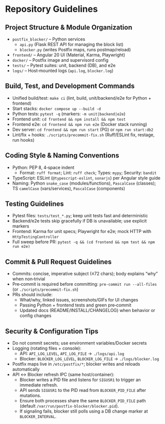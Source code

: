 # Repository Guidelines

## Project Structure & Module Organization
- `postfix_blocker/` – Python services
  - `api.py` (Flask REST API for managing the block list)
  - `blocker.py` (writes Postfix maps, runs postmap/reload)
- `frontend/` – Angular 20 UI (Material, Karma, Playwright)
- `docker/` – Postfix image and supervisord config
- `tests/` – Pytest suites: unit, backend (DB), and e2e
- `logs/` – Host‑mounted logs (`api.log`, `blocker.log`)

## Build, Test, and Development Commands
- Unified build/test: `make ci` (lint, build, unit/backend/e2e for Python + frontend)
- Start stacks: `docker compose up --build -d`
- Python tests: `pytest -q` (markers: `-m unit|backend|e2e`)
- Frontend unit: `cd frontend && npm install && npm test`
- Frontend e2e: `cd frontend && npm run e2e` (Docker stack running)
- Dev server: `cd frontend && npm run start` (PG) or `npm run start:db2`
- Lint/fix + hooks: `./scripts/precommit-fix.sh` (Ruff/ESLint fix, restage, run hooks)

## Coding Style & Naming Conventions
- Python: PEP 8, 4‑space indent
  - Format: `ruff format`; Lint: `ruff check`; Types: `mypy`; Security: `bandit`
- TypeScript: ESLint (`@typescript-eslint`, `sonarjs`) per Angular style guide
- Naming: Python `snake_case` (modules/functions), `PascalCase` (classes); TS `camelCase` (vars/services), `PascalCase` (components)

## Testing Guidelines
- Pytest files: `tests/test_*.py`; keep unit tests fast and deterministic
- Backend/e2e tests skip gracefully if DB is unavailable; use explicit markers
- Frontend: Karma for unit specs; Playwright for e2e; mock HTTP with `HttpTestingController`
- Full sweep before PR: `pytest -q && (cd frontend && npm test && npm run e2e)`

## Commit & Pull Request Guidelines
- Commits: concise, imperative subject (≤72 chars); body explains “why” when non‑trivial
- Pre‑commit is required before committing: `pre-commit run --all-files` (or `./scripts/precommit-fix.sh`)
- PRs should include:
  - What/why, linked issues, screenshots/GIFs for UI changes
  - Passing Python + frontend tests and green pre‑commit
  - Updated docs (README/INSTALL/CHANGELOG) when behavior or config changes

## Security & Configuration Tips
- Do not commit secrets; use environment variables/Docker secrets
- Logging (rotating files + console):
  - API: `API_LOG_LEVEL`, `API_LOG_FILE` → `./logs/api.log`
  - Blocker: `BLOCKER_LOG_LEVEL`, `BLOCKER_LOG_FILE` → `./logs/blocker.log`
- Postfix maps live in `/etc/postfix/*`; blocker writes and reloads automatically
- API ↔ Blocker refresh IPC (same host/container):
  - Blocker writes a PID file and listens for `SIGUSR1` to trigger an immediate refresh.
  - API sends `SIGUSR1` to the PID read from `BLOCKER_PID_FILE` after mutations.
  - Ensure both processes share the same `BLOCKER_PID_FILE` path (default `/var/run/postfix-blocker/blocker.pid`).
  - If signaling fails, blocker still polls using a DB change marker at `BLOCKER_INTERVAL`.
